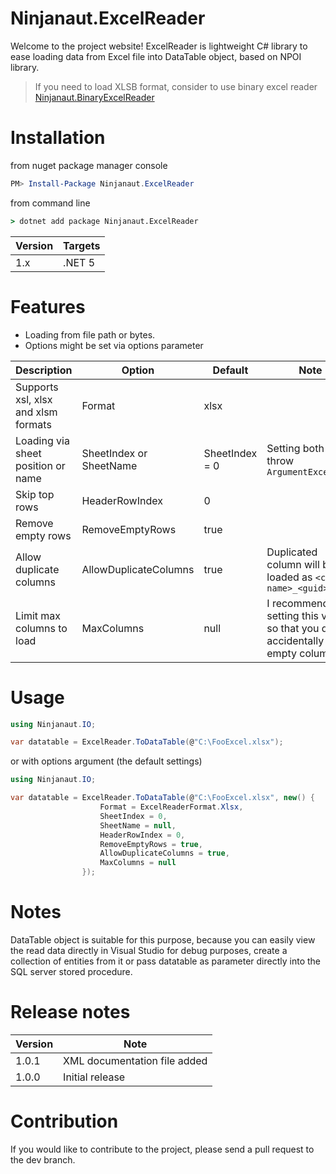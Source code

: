 # Ninjanaut.ExcelReader

Welcome to the project website! ExcelReader is lightweight C# library to ease 
loading data from Excel file into DataTable object, based on NPOI library.

> If you need to load XLSB format, consider to use binary excel reader 
> [Ninjanaut.BinaryExcelReader](https://github.com/Ninjanaut/BinaryExcelReader) 
 
# Installation

from nuget package manager console
```powershell
PM> Install-Package Ninjanaut.ExcelReader
```
from command line
```cmd
> dotnet add package Ninjanaut.ExcelReader
```

| Version | Targets |
|- |- |
| 1.x | .NET 5 |

# Features

* Loading from file path or bytes.
* Options might be set via options parameter

| Description  | Option   | Default  | Note |
| -                                     | -                         | -                 | - |
| Supports xsl, xlsx and xlsm formats   | Format                    | xlsx              |
| Loading via sheet position or name    | SheetIndex  or SheetName  | SheetIndex = 0    | Setting both will throw `ArgumentException`
| Skip top rows                         | HeaderRowIndex            | 0                 |
| Remove empty rows                     | RemoveEmptyRows           | true              |
| Allow duplicate columns               | AllowDuplicateColumns     | true              | Duplicated column will be loaded as `<column name>_<guid>`
| Limit max columns to load             | MaxColumns                | null              | I recommend setting this value so that you don't accidentally load empty columns.


# Usage

```csharp
using Ninjanaut.IO;

var datatable = ExcelReader.ToDataTable(@"C:\FooExcel.xlsx");
```

or with options argument (the default settings)

```csharp
using Ninjanaut.IO;

var datatable = ExcelReader.ToDataTable(@"C:\FooExcel.xlsx", new() {
                    Format = ExcelReaderFormat.Xlsx,
                    SheetIndex = 0,
                    SheetName = null,
                    HeaderRowIndex = 0,
                    RemoveEmptyRows = true,
                    AllowDuplicateColumns = true,
                    MaxColumns = null
                });
```

# Notes

DataTable object is suitable for this purpose, because you can easily view the read data directly in Visual Studio for debug purposes, create a collection of entities from it or pass datatable as parameter directly into the SQL server stored procedure.

# Release notes

| Version | Note |
|- |- |
| 1.0.1 | XML documentation file added |
| 1.0.0 | Initial release |

# Contribution

If you would like to contribute to the project, please send a pull request to the dev branch.
